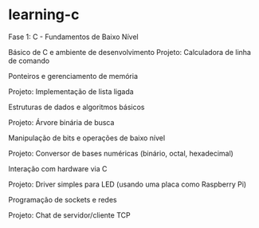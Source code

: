 # learning-c

Fase 1: C - Fundamentos de Baixo Nível

Básico de C e ambiente de desenvolvimento
Projeto: Calculadora de linha de comando

Ponteiros e gerenciamento de memória

Projeto: Implementação de lista ligada

Estruturas de dados e algoritmos básicos

Projeto: Árvore binária de busca

Manipulação de bits e operações de baixo nível

Projeto: Conversor de bases numéricas (binário, octal, hexadecimal)

Interação com hardware via C

Projeto: Driver simples para LED (usando uma placa como Raspberry Pi)

Programação de sockets e redes

Projeto: Chat de servidor/cliente TCP
